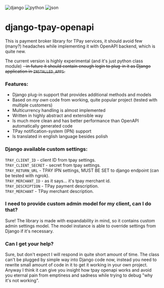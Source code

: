 ![django](https://img.shields.io/badge/Django-092E20?style=for-the-badge&logo=django&logoColor=green)
![python](https://img.shields.io/badge/Python-FFD43B?style=for-the-badge&logo=python&logoColor=blue)
![json](https://img.shields.io/badge/json-5E5C5C?style=for-the-badge&logo=json&logoColor=white)

# django-tpay-openapi

This is payment broker library for TPay services, it should avoid few (many?) headaches while implementing it with OpenAPI backend, which is quite new.

The current version is highly experimental (and it's just python class module) ~~- in future it should contain enough login to plug-in it as Django application in `INSTALLED_APPS`.~~

### Features:
* Django plug-in support that provides additional methods and models
* Based on *my own* code from working, quite popular project (tested with multiple customers)
* Multicurrency handling is almost implemented
* Written in highly abstract and extensible way
* Is much more clean and has better performance than OpenAPI automatically generated code
* TPay notification-system (IPN) support
* Is translated in english language besides polish

### Django available custom settings:
`TPAY_CLIENT_ID` - client ID from tpay settings.  
`TPAY_CLIENT_SECRET` - secret from tpay settings.  
`TPAY_RETURN_URL` - TPAY IPN settings, MUST BE SET to django endpoint (can be tested with ngrok).  
`TPAY_MERCHANT_ID` - as it says... it's tpay merchant id.  
`TPAY_DESCRIPTION` - TPay payment description.  
`TPAY_MERCHANT` - TPay merchant description.  

### I need to provide custom admin model for my client, can I do that?
Sure! The library is made with expandability in mind, so it contains custom admin settings model.
The model instance is able to override settings from Django if it's necessary.

### Can I get your help?
Sure, but don't expect I will respond in quite short amount of time. The class can't be plugged by simple way into Django code now,
instead you need to rewrite small amount of code in it to get it working in your own project.
Anyway I think it can give you insight how tpay openapi works and avoid you eternal pain from emptiness and sadness while trying to debug "why it's not working".
